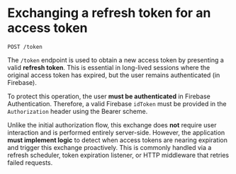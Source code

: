# Exchanging a refresh token for an access token

```http
POST /token
```

The `/token` endpoint is used to obtain a new access token by presenting a valid **refresh token**. This is essential in long-lived sessions where the original access token has expired, but the user remains authenticated (in Firebase).

To protect this operation, the user **must be authenticated** in Firebase Authentication. Therefore, a valid Firebase `idToken` must be provided in the `Authorization` header using the Bearer scheme.

Unlike the initial authorization flow, this exchange does **not** require user interaction and is performed entirely server-side. However, the application **must implement logic** to detect when access tokens are nearing expiration and trigger this exchange proactively. This is commonly handled via a refresh scheduler, token expiration listener, or HTTP middleware that retries failed requests.
